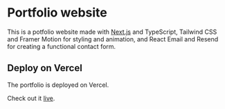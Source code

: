 # Portfolio website

This is a potfolio website made with [Next.js](https://nextjs.org/) and TypeScript, Tailwind CSS and Framer Motion for styling and animation, and React Email and Resend for creating a functional contact form.


## Deploy on Vercel

The portfolio is deployed on Vercel.

Check out it [live](https://www.sytnikov.dev).
